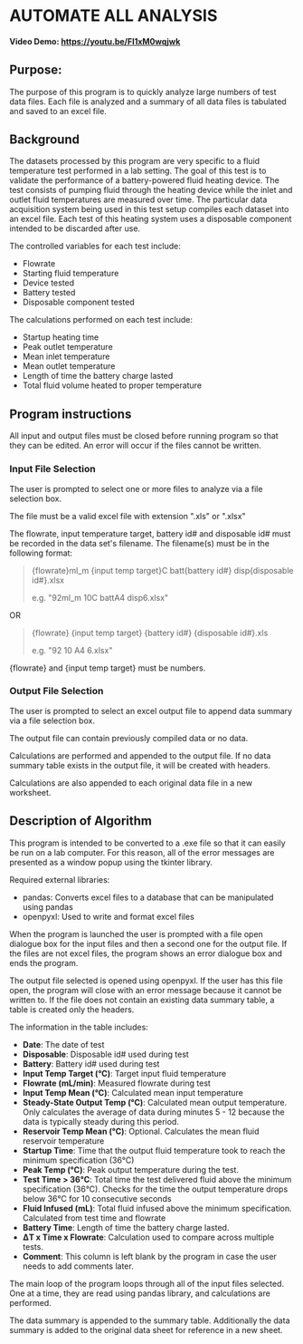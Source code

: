 # AUTOMATE ALL ANALYSIS

#### Video Demo:  <https://youtu.be/FI1xM0wqjwk>

## Purpose:

The purpose of this program is to quickly analyze large numbers of test data files. Each file is analyzed and a summary of all data files is tabulated and saved to an excel file.

## Background

The datasets processed by this program are very specific to a fluid temperature test performed in a lab setting. The goal of this test is to validate the performance of a battery-powered fluid heating device. The test consists of pumping fluid through the heating device while the inlet and outlet fluid temperatures are measured over time. The particular data acquisition system being used in this test setup compiles each dataset into an excel file. Each test of this heating system uses a disposable component intended to be discarded after use.

The controlled variables for each test include:

-   Flowrate
-   Starting fluid temperature
-   Device tested
-   Battery tested
-   Disposable component tested

The calculations performed on each test include:

-   Startup heating time
-   Peak outlet temperature
-   Mean inlet temperature
-   Mean outlet temperature
-   Length of time the battery charge lasted
-   Total fluid volume heated to proper temperature

## Program instructions

All input and output files must be closed before running program so that they can be edited. An error will occur if the files cannot be written.

### Input File Selection

The user is prompted to select one or more files to analyze via a file selection box.

The file must be a valid excel file with extension ".xls" or ".xlsx"

The flowrate, input temperature target, battery id# and disposable id# must be recorded in the data set's filename. The filename(s) must be in the following format: 
>{flowrate}ml_m {input temp target}C batt{battery id#} disp{disposable id#}.xlsx
>
>e.g. "92ml_m 10C battA4 disp6.xlsx"

OR

>{flowrate} {input temp target} {battery id#} {disposable id#}.xls
>
>e.g. "92 10 A4 6.xlsx"

{flowrate} and {input temp target} must be numbers.

### Output File Selection

The user is prompted to select an excel output file to append data summary via a file selection box.

The output file can contain previously compiled data or no data.

Calculations are performed and appended to the output file. If no data summary table exists in the output file, it will be created with headers.

Calculations are also appended to each original data file in a new worksheet.

## Description of Algorithm

This program is intended to be converted to a .exe file so that it can easily be run on a lab computer. For this reason, all of the error messages are presented as a window popup using the tkinter library.

Required external libraries: 
- pandas: Converts excel files to a database that can be manipulated using pandas
- openpyxl: Used to write and format excel files

When the program is launched the user is prompted with a file open dialogue box for the input files and then a second one for the output file. If the files are not excel files, the program shows an error dialogue box and ends the program. 

The output file selected is opened using openpyxl. If the user has this file open, the program will close with an error message because it cannot be written to. If the file does not contain an existing data summary table, a table is created only the headers.

The information in the table includes:

- **Date**: The date of test
- **Disposable**: Disposable id# used during test
- **Battery**: Battery id# used during test
- **Input Temp Target (°C)**: Target input fluid temperature
- **Flowrate (mL/min)**: Measured flowrate during test
- **Input Temp Mean (°C)**: Calculated mean input temperature
- **Steady-State Output Temp (°C)**: Calculated mean output temperature. Only calculates the average of data during minutes 5 - 12 because the data is typically steady during this period.
- **Reservoir Temp Mean (°C)**: Optional. Calculates the mean fluid reservoir temperature
- **Startup Time**: Time that the output fluid temperature took to reach the minimum specification (36°C) 
- **Peak Temp (°C)**: Peak output temperature during the test.
- **Test Time > 36°C**: Total time the test delivered fluid above the minimum specification (36°C). Checks for the time the output temperature drops below 36°C for 10 consecutive seconds
- **Fluid Infused (mL)**: Total fluid infused above the minimum specification. Calculated from test time and flowrate
- **Battery Time**: Length of time the battery charge lasted. 
- **ΔT x Time x Flowrate**: Calculation used to compare across multiple tests.
- **Comment**: This column is left blank by the program in case the user needs to add comments later.

The main loop of the program loops through all of the input files selected. One at a time, they are read using pandas library, and calculations are performed.

The data summary is appended to the summary table. Additionally the data summary is added to the original data sheet for reference in a new sheet.